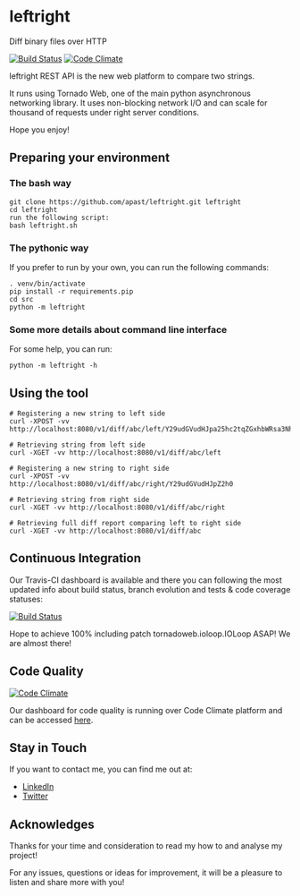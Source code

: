 # leftright
Diff binary files over HTTP

[![Build Status](https://travis-ci.org/apast/leftright.svg?branch=master)](https://travis-ci.org/apast/leftright)
[![Code Climate](https://codeclimate.com/github/apast/leftright/badges/gpa.svg)](https://codeclimate.com/github/apast/leftright)


leftright REST API is the new web platform to compare two strings.

It runs using Tornado Web, one of the main python asynchronous networking library. It uses non-blocking network I/O and can scale for thousand of requests under right server conditions.

Hope you enjoy!

## Preparing your environment

### The bash way
```
git clone https://github.com/apast/leftright.git leftright
cd leftright
run the following script:
bash leftright.sh
```

### The pythonic way
If you prefer to run by your own, you can run the following commands:

```virtualenv venv
. venv/bin/activate
pip install -r requirements.pip
cd src
python -m leftright
```

### Some more details about command line interface
For some help, you can run:

```
python -m leftright -h
```


## Using the tool

```
# Registering a new string to left side
curl -XPOST -vv http://localhost:8080/v1/diff/abc/left/Y29udGVudHJpa25hc2tqZGxhbWRsa3Nh

# Retrieving string from left side
curl -XGET -vv http://localhost:8080/v1/diff/abc/left

# Registering a new string to right side
curl -XPOST -vv http://localhost:8080/v1/diff/abc/right/Y29udGVudHJpZ2h0

# Retrieving string from right side
curl -XGET -vv http://localhost:8080/v1/diff/abc/right

# Retrieving full diff report comparing left to right side
curl -XGET -vv http://localhost:8080/v1/diff/abc
```



## Continuous Integration
Our Travis-CI dashboard is available and there you can following the most updated info about build status, branch evolution and tests & code coverage statuses:

[![Build Status](https://travis-ci.org/apast/leftright.svg?branch=master)](https://travis-ci.org/apast/leftright)

Hope to achieve 100% including patch tornadoweb.ioloop.IOLoop ASAP! We are almost there!

## Code Quality

[![Code Climate](https://codeclimate.com/github/apast/leftright/badges/gpa.svg)](https://codeclimate.com/github/apast/leftright)

Our dashboard for code quality is running over Code Climate platform and can be accessed [here](https://codeclimate.com/github/apast/leftright/).

## Stay in Touch

If you want to contact me, you can find me out at:
+ [LinkedIn](https://linkedin.com/in/andrepastore)
+ [Twitter](https://twitter.com/apast)


## Acknowledges

Thanks for your time and consideration to read my how to and analyse my project!

For any issues, questions or ideas for improvement, it will be a pleasure to listen and share more with you!
